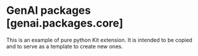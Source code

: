 # GenAI packages [genai.packages.core]

This is an example of pure python Kit extension. It is intended to be copied and to serve as a template to create new ones.
